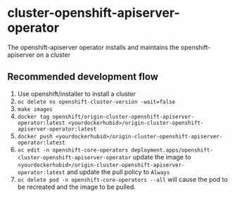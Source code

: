 # cluster-openshift-apiserver-operator
The openshift-apiserver operator installs and maintains the openshift-apiserver on a cluster

## Recommended development flow
1. Use openshift/installer to install a cluster
2. `oc delete ns openshift-cluster-version -wait=false`
3. `make images`
4. `docker tag openshift/origin-cluster-openshift-apiserver-operator:latest <yourdockerhubid>/origin-cluster-openshift-apiserver-operator:latest`
5. `docker push <yourdockerhubid>/origin-cluster-openshift-apiserver-operator:latest`
6. `oc edit -n openshift-core-operators deployment.apps/openshift-cluster-openshift-apiserver-operator` update the image to `<yourdockerhubid>/origin-cluster-openshift-apiserver-operator:latest` and update the pull policy to `Always`
7. `oc delete pod -n openshift-core-operators --all` will cause the pod to be recreated and the image to be pulled.
